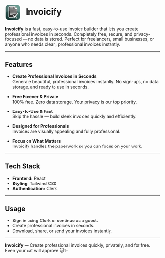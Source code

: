 # <img src="public/logo.png" alt="Invoicify Logo" style="display:inline-block; vertical-align:middle; width:50px; height:50px; margin-right:10px;"> Invoicify

**Invoicify** is a fast, easy-to-use invoice builder that lets you create professional invoices in seconds. Completely free, secure, and privacy-focused — no data is stored. Perfect for freelancers, small businesses, or anyone who needs clean, professional invoices instantly.

---

## Features

- **Create Professional Invoices in Seconds**  
  Generate beautiful, professional invoices instantly. No sign-ups, no data storage, and ready to use in seconds.

- **Free Forever & Private**  
  100% free. Zero data storage. Your privacy is our top priority.

- **Easy-to-Use & Fast**  
  Skip the hassle — build sleek invoices quickly and efficiently.

- **Designed for Professionals**  
  Invoices are visually appealing and fully professional.

- **Focus on What Matters**  
  Invoicify handles the paperwork so you can focus on your work.

---

## Tech Stack

- **Frontend:** React
- **Styling:** Tailwind CSS
- **Authentication:** Clerk

---

## Usage

- Sign in using Clerk or continue as a guest.
- Create professional invoices in seconds.
- Download, share, or send your invoices instantly.

---

**Invoicify** — Create professional invoices quickly, privately, and for free. Even your cat will approve 🐱✨
